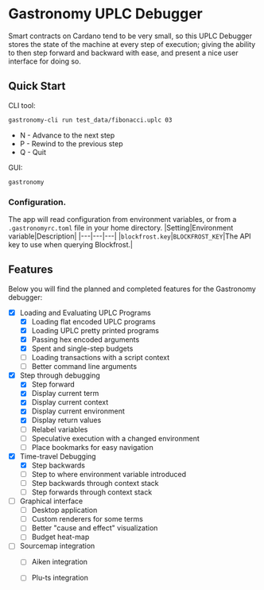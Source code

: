 # Gastronomy UPLC Debugger

Smart contracts on Cardano tend to be very small, so this UPLC Debugger stores the state of the machine at every step of execution; giving the ability to then step forward and backward with ease, and present a nice user interface for doing so.

## Quick Start

CLI tool:
```sh
gastronomy-cli run test_data/fibonacci.uplc 03
```

- N - Advance to the next step
- P - Rewind to the previous step
- Q - Quit

GUI:
```
gastronomy
```

### Configuration.

The app will read configuration from environment variables, or from a `.gastronomyrc.toml` file in your home directory.
|Setting|Environment variable|Description|
|---|---|---|
|`blockfrost.key`|`BLOCKFROST_KEY`|The API key to use when querying Blockfrost.|

## Features

Below you will find the planned and completed features for the Gastronomy debugger:

- [x] Loading and Evaluating UPLC Programs
  - [x] Loading flat encoded UPLC programs
  - [x] Loading UPLC pretty printed programs
  - [x] Passing hex encoded arguments
  - [x] Spent and single-step budgets
  - [ ] Loading transactions with a script context
  - [ ] Better command line arguments
- [x] Step through debugging
  - [x] Step forward
  - [x] Display current term
  - [x] Display current context
  - [x] Display current environment
  - [x] Display return values
  - [ ] Relabel variables
  - [ ] Speculative execution with a changed environment
  - [ ] Place bookmarks for easy navigation
- [x] Time-travel Debugging
  - [x] Step backwards
  - [ ] Step to where environment variable introduced
  - [ ] Step backwards through context stack
  - [ ] Step forwards through context stack
- [ ] Graphical interface
  - [ ] Desktop application
  - [ ] Custom renderers for some terms
  - [ ] Better "cause and effect" visualization
  - [ ] Budget heat-map
- [ ] Sourcemap integration
  - [ ] Aiken integration
  - [ ] Plu-ts integration

